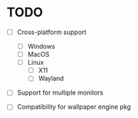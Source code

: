 # TODO

- [ ] Cross-platform support

  - [ ] Windows
  - [ ] MacOS
  - [ ] Linux
    - [ ] X11
    - [ ] Wayland

- [ ] Support for multiple monitors
- [ ] Compatibility for wallpaper engine pkg
